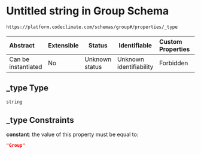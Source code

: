 # Untitled string in Group Schema

```txt
https://platform.codeclimate.com/schemas/group#/properties/_type
```




| Abstract            | Extensible | Status         | Identifiable            | Custom Properties | Additional Properties | Access Restrictions | Defined In                                                                         |
| :------------------ | ---------- | -------------- | ----------------------- | :---------------- | --------------------- | ------------------- | ---------------------------------------------------------------------------------- |
| Can be instantiated | No         | Unknown status | Unknown identifiability | Forbidden         | Allowed               | none                | [Group.schema.json\*](../../spec/schemas/Group.schema.json "open original schema") |

## \_type Type

`string`

## \_type Constraints

**constant**: the value of this property must be equal to:

```json
"Group"
```
